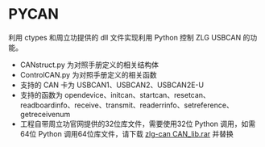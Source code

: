 # PYCAN
利用 ctypes 和周立功提供的 dll 文件实现利用 Python 控制 ZLG USBCAN 的功能。
- CANstruct.py 为对照手册定义的相关结构体
- ControlCAN.py 为对照手册定义的相关函数
- 支持的 CAN 卡为 USBCAN1、USBCAN2、USBCAN2E-U
- 支持的函数为 opendevice、initcan、startcan、resetcan、readboardinfo、receive、transmit、readerrinfo、setreference、getreceivenum
- 工程自带周立功官网提供的32位库文件，需要使用32位 Python 调用，如需64位 Python 调用64位库文件，请下载 [zlg-can CAN_lib.rar](http://www.zlg.cn/data/upload/software/Can/CAN_lib.rar) 并替换
